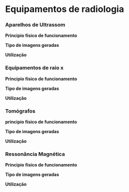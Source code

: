 # Equipamentos de radiologia

### **Aparelhos de Ultrassom**

**Principio físico de funcionamento**

**Tipo de imagens geradas**

**Utilização**



### **Equipamentos de raio x**

**Principio físico de funcionamento**

**Tipo de imagens geradas**

**Utilização**

### **Tomógrafos**

**principio físico de funcionamento**

**Tipo de imagens geradas**

**Utilização**

### **Ressonância Magnética**

**Principio físico de funcionamento**

**Tipo de imagens geradas**

**Utilização**

